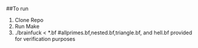 ##To run 
1. Clone Repo
2. Run Make
3. ./brainfuck < \*.bf
#allprimes.bf,nested.bf,triangle.bf, and hell.bf provided for verification purposes 
